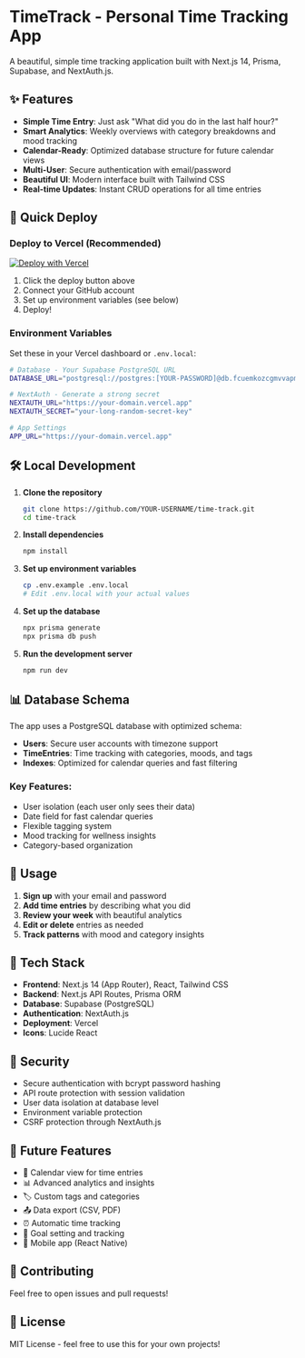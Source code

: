 # TimeTrack - Personal Time Tracking App

A beautiful, simple time tracking application built with Next.js 14, Prisma, Supabase, and NextAuth.js.

## ✨ Features

- **Simple Time Entry**: Just ask "What did you do in the last half hour?" 
- **Smart Analytics**: Weekly overviews with category breakdowns and mood tracking
- **Calendar-Ready**: Optimized database structure for future calendar views
- **Multi-User**: Secure authentication with email/password
- **Beautiful UI**: Modern interface built with Tailwind CSS
- **Real-time Updates**: Instant CRUD operations for all time entries

## 🚀 Quick Deploy

### Deploy to Vercel (Recommended)

[![Deploy with Vercel](https://vercel.com/button)](https://vercel.com/new/clone?repository-url=https://github.com/YOUR-USERNAME/time-track)

1. Click the deploy button above
2. Connect your GitHub account
3. Set up environment variables (see below)
4. Deploy!

### Environment Variables

Set these in your Vercel dashboard or `.env.local`:

```bash
# Database - Your Supabase PostgreSQL URL
DATABASE_URL="postgresql://postgres:[YOUR-PASSWORD]@db.fcuemkozcgmvvapmnyls.supabase.co:5432/postgres"

# NextAuth - Generate a strong secret
NEXTAUTH_URL="https://your-domain.vercel.app"
NEXTAUTH_SECRET="your-long-random-secret-key"

# App Settings
APP_URL="https://your-domain.vercel.app"
```

## 🛠 Local Development

1. **Clone the repository**
   ```bash
   git clone https://github.com/YOUR-USERNAME/time-track.git
   cd time-track
   ```

2. **Install dependencies**
   ```bash
   npm install
   ```

3. **Set up environment variables**
   ```bash
   cp .env.example .env.local
   # Edit .env.local with your actual values
   ```

4. **Set up the database**
   ```bash
   npx prisma generate
   npx prisma db push
   ```

5. **Run the development server**
   ```bash
   npm run dev
   ```

## 📊 Database Schema

The app uses a PostgreSQL database with optimized schema:

- **Users**: Secure user accounts with timezone support
- **TimeEntries**: Time tracking with categories, moods, and tags
- **Indexes**: Optimized for calendar queries and fast filtering

### Key Features:
- User isolation (each user only sees their data)
- Date field for fast calendar queries
- Flexible tagging system
- Mood tracking for wellness insights
- Category-based organization

## 🎯 Usage

1. **Sign up** with your email and password
2. **Add time entries** by describing what you did
3. **Review your week** with beautiful analytics
4. **Edit or delete** entries as needed
5. **Track patterns** with mood and category insights

## 🔧 Tech Stack

- **Frontend**: Next.js 14 (App Router), React, Tailwind CSS
- **Backend**: Next.js API Routes, Prisma ORM
- **Database**: Supabase (PostgreSQL)
- **Authentication**: NextAuth.js
- **Deployment**: Vercel
- **Icons**: Lucide React

## 🔐 Security

- Secure authentication with bcrypt password hashing
- API route protection with session validation
- User data isolation at database level
- Environment variable protection
- CSRF protection through NextAuth.js

## 📱 Future Features

- 📅 Calendar view for time entries
- 📊 Advanced analytics and insights
- 🏷️ Custom tags and categories
- 📤 Data export (CSV, PDF)
- ⏰ Automatic time tracking
- 🎯 Goal setting and tracking
- 📱 Mobile app (React Native)

## 🤝 Contributing

Feel free to open issues and pull requests!

## 📄 License

MIT License - feel free to use this for your own projects!
